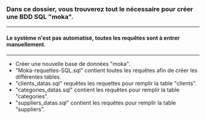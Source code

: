 ### Dans ce dossier, vous trouverez tout le nécessaire pour créer une BDD SQL "moka".

---

#### Le système n'est pas automatisé, toutes les requêtes sont à entrer manuellement.

---

- Créer une nouvelle base de données "moka".
- "Moka-requettes-SQL.sql" contient toutes les requêtes afin de créer les différentes tables.
- "clients_datas.sql" requêtes les requettes pour remplir la table "clients".
- "categories_datas.sql" contient les requêtes pour remplir la table "categories".
- "suppliers_datas.sql" contient les requêtes pour remplir la table "suppliers".